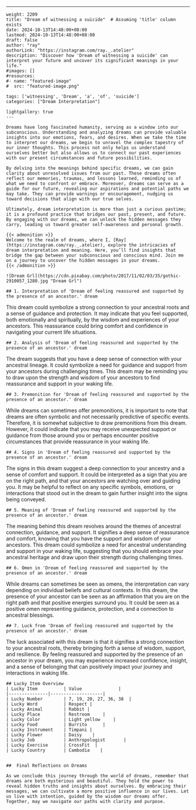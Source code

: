 ---
    weight: 2209
    title: "Dream of witnessing a suicide"  # Assuming 'title' column exists
    date: 2024-10-13T14:48:00+08:00
    lastmod: 2024-10-13T14:48:00+08:00
    draft: false
    author: "ray"
    authorLink: "https://instagram.com/ray._.atelier"
    description: "Discover how 'Dream of witnessing a suicide' can interpret your future and uncover its significant meanings in your life."
    #images: []
    #resources:
    #- name: "featured-image"
    #  src: "featured-image.png"
    
    tags: ['witnessing', 'Dream', 'a', 'of', 'suicide']
    categories: ["Dream Interpretation"]
    
    lightgallery: true
    ---
    
    Dreams have long fascinated humanity, serving as a window into our subconscious. Understanding and analyzing dreams can provide valuable insights into our emotions, fears, and desires. When we take the time to interpret our dreams, we begin to unravel the complex tapestry of our inner thoughts. This process not only helps us understand ourselves better but also allows us to connect our past experiences with our present circumstances and future possibilities.
    
    By delving into the meanings behind specific dreams, we can gain clarity about unresolved issues from our past. These dreams often reflect our memories, traumas, and lessons learned, reminding us of what we need to confront or embrace. Moreover, dreams can serve as a guide for our future, revealing our aspirations and potential paths we may take. They can provide warnings or encouragement, nudging us toward decisions that align with our true selves.
    
    Ultimately, dream interpretation is more than just a curious pastime; it is a profound practice that bridges our past, present, and future. By engaging with our dreams, we can unlock the hidden messages they carry, leading us toward greater self-awareness and personal growth.
    
    {{< admonition >}}
    Welcome to the realm of dreams, where I, [Ray](https://instagram.com/ray._.atelier), explore the intricacies of dream interpretation and meaning. Here, you’ll find insights that bridge the gap between your subconscious and conscious mind. Join me on a journey to uncover the hidden messages in your dreams.
    {{< /admonition >}}
    
    ![Dream Grl](https://cdn.pixabay.com/photo/2017/11/02/03/35/gothic-2910057_1280.jpg "Dream Grl")
    
    ## 1. Interpretation of 'Dream of feeling reassured and supported by the presence of an ancestor.' dream
    
This dream could symbolize a strong connection to your ancestral roots and a sense of guidance and protection. It may indicate that you feel supported, both emotionally and spiritually, by the wisdom and experiences of your ancestors. This reassurance could bring comfort and confidence in navigating your current life situations.
    
    ## 2. Analysis of 'Dream of feeling reassured and supported by the presence of an ancestor.' dream
    
The dream suggests that you have a deep sense of connection with your ancestral lineage. It could symbolize a need for guidance and support from your ancestors during challenging times. This dream may be reminding you to draw upon the strength and wisdom of your ancestors to find reassurance and support in your waking life.
    
    ## 3. Premonition for 'Dream of feeling reassured and supported by the presence of an ancestor.' dream
    
While dreams can sometimes offer premonitions, it is important to note that dreams are often symbolic and not necessarily predictive of specific events. Therefore, it is somewhat subjective to draw premonitions from this dream. However, it could indicate that you may receive unexpected support or guidance from those around you or perhaps encounter positive circumstances that provide reassurance in your waking life.
    
    ## 4. Signs in 'Dream of feeling reassured and supported by the presence of an ancestor.' dream
    
The signs in this dream suggest a deep connection to your ancestry and a sense of comfort and support. It could be interpreted as a sign that you are on the right path, and that your ancestors are watching over and guiding you. It may be helpful to reflect on any specific symbols, emotions, or interactions that stood out in the dream to gain further insight into the signs being conveyed.
    
    ## 5. Meaning of 'Dream of feeling reassured and supported by the presence of an ancestor.' dream
    
The meaning behind this dream revolves around the themes of ancestral connection, guidance, and support. It signifies a deep sense of reassurance and comfort, knowing that you have the support and wisdom of your ancestors. This dream could symbolize a need for ancestral understanding and support in your waking life, suggesting that you should embrace your ancestral heritage and draw upon their strength during challenging times.
    
    ## 6. Omen in 'Dream of feeling reassured and supported by the presence of an ancestor.' dream
    
While dreams can sometimes be seen as omens, the interpretation can vary depending on individual beliefs and cultural contexts. In this dream, the presence of your ancestor can be seen as an affirmation that you are on the right path and that positive energies surround you. It could be seen as a positive omen representing guidance, protection, and a connection to ancestral blessings.
    
    ## 7. Luck from 'Dream of feeling reassured and supported by the presence of an ancestor.' dream
    
The luck associated with this dream is that it signifies a strong connection to your ancestral roots, thereby bringing forth a sense of wisdom, support, and resilience. By feeling reassured and supported by the presence of an ancestor in your dream, you may experience increased confidence, insight, and a sense of belonging that can positively impact your journey and interactions in waking life.
    
    ## Lucky Item Overview
    | Lucky Item          | Value              |
    |---------------|--------------------|
    | Lucky Number        | 7, 19, 20, 27, 36, 38  |
    | Lucky Word          | Respect |
    | Lucky Animal        | Rabbit |
    | Lucky Place         | Restroom     |
    | Lucky Color         | Light yellow     |
    | Lucky Food          | Burrito      |
    | Lucky Instrument    | Timpani |
    | Lucky Flower        | Daisy    |
    | Lucky Job           | Anthropologist       |
    | Lucky Exercise      | CrossFit  |
    | Lucky Country       | Cambodia    |
    
    
    ##  Final Reflections on Dreams
    
    As we conclude this journey through the world of dreams, remember that dreams are both mysterious and beautiful. They hold the power to reveal hidden truths and insights about ourselves. By embracing their messages, we can cultivate a more positive influence in our lives. Let us live with intention, guided by the wisdom our dreams offer. Together, may we navigate our paths with clarity and purpose.
    